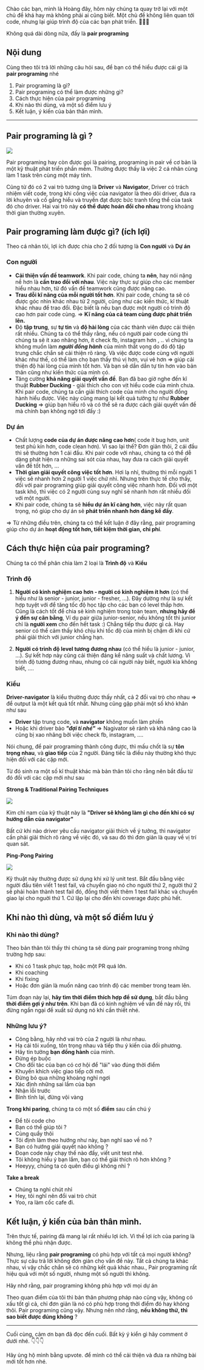Chào các bạn, mình là Hoàng đây, hôm này chúng ta quay trở lại với một chủ đề khá hay mà không phải ai cũng biết. Một chủ đề không liên quan tới code, nhưng lại giúp trình độ của các bạn phát triển. :hugs::hugs::hugs:

Không quá dài dòng nữa, đấy là **pair programing**

## Nội dung

Cùng theo tôi trả lời những câu hỏi sau, để bạn có thể hiểu được cái gì là **pair programing** nhé

1. Pair programing là gì?
2. Pair programing có thể làm được những gì?
3. Cách thực hiện của pair programing
4.  Khi nào thì dùng, và một số điểm lưu ý
5.  Kết luận, ý kiến của bản thân mình.


---

## Pair programing là gì ?

![](https://images.viblo.asia/0b6456fc-b562-4e33-961c-eebc0bcda35f.png)


Pair programing hay còn được gọi là pairing, programing in pair về cơ bản là một kỹ thuật phát triển phần mềm. Thường được thấy là việc 2 cá nhân cùng làm 1 task trên cùng một máy tính.

Cũng từ đó có 2 vai trò tương ứng là **Driver** và **Navigator**, Driver có trách nhiệm viết code, trong khi công việc của navigator là theo dõi driver, đưa ra lời khuyên và cố gắng hiểu và truyền đạt được bức tranh tổng thể của task đó cho driver. Hai vai trò này **có thể được hoán đổi cho nhau** trong khoảng thời gian thường xuyên.

## Pair programing làm được gì? (ích lợi)

Theo cá nhân tôi, lợi ích được chia cho 2 đối tượng là **Con người** và **Dự án**

### Con người
- **Cải thiện vấn đề teamwork**. Khi pair code, chúng ta **nên**, hay nói nặng nề hơn là **cần trao đổi với nhau**. Việc này thực sự giúp cho các member hiểu nhau hơn, từ đó vấn đề teamwork cũng được nâng cao.
- **Trau dỗi kĩ năng của mỗi người tốt hơn**. Khi pair code, chúng ta sẽ có được góc nhìn khác nhau từ 2 người, cũng như các kiến thức, kĩ thuật khác nhau để trao đổi. Đặc biết là nếu bạn được một người có trình độ cao hơn pair code cùng. => **Kĩ năng của cả team cùng được phát triển lên.**
- Độ **tập trung**, sự **tự tin** và **độ hài lòng** của các thành viên được cải thiện rất nhiều. Chúng ta có thể thấy rằng, nếu có người pair code cùng thì chúng ta sẽ ít xao nhãng hơn, ít check fb, instagram hơn , .. vì chúng ta không muốn làm ***người đồng hành*** của mình thất vọng do đó độ tập trung chắc chắn sẽ cải thiện rõ ràng. Và việc được code cùng với người khác như thế, có thể làm cho bạn thấy thú vị hơn, vui vẻ hơn => giúp cải thiện độ hài lòng của mình tốt hơn. Và bạn sẽ dần dần tự tin hơn vào bản thân cũng như kiến thức của mình có.
- Tăng cường **khả năng giải quyết vấn đề**. Bạn đã bao giờ nghe đến kĩ thuật **Rubber Ducking** - giải thích cho con vịt hiểu code của mình chưa. Khi pair code, chúng ta cần giải thích code của mình cho người đồng hành hiểu được. Việc này cũng mang lại kết quả tưởng tự như **Rubber Ducking**  => giúp bạn hiểu rõ và có thể sẽ ra được cách giải quyết vấn đề mà chính bạn không ngờ tới đấy :)


### Dự án
- Chất lượng **code của dự án được nâng cao hơn**( code ít bug hơn, unit test phủ kín hơn, code clean hơn). Vì sao lại thế? Đơn giản thôi, 2 cái đầu thì sẽ thường hơn 1 cái đầu. Khi pair code với nhau, chúng ta có thể dễ dàng phát hiện ra những sai sót của nhau, hay đưa ra cách giải quyết vấn đề tốt hơn, ...
- **Thời gian giải quyết công việc tốt hơn**. Hơi lạ nhỉ, thường thì mỗi người 1 việc sẽ nhanh hơn 2 người 1 việc chứ nhỉ. Nhưng trên thực tế cho thấy, đối với pair programing giúp giải quyết công việc nhanh hơn. Đối với một task khó, thì việc có 2 người cùng suy nghĩ sẽ nhanh hơn rất nhiều đối với một người.
- Khi pair code, chúng ta sẽ **hiểu dự án kĩ càng hơn**, việc này rất quan trọng, nó giúp cho dự án sẽ **phát triển nhanh hơn đáng kể đấy**.

=> Từ những điều trên, chúng ta có thể kết luận ở đây rằng, pair programing giúp cho dự án **hoạt động tốt hơn, tiết kiệm thời gian, chi phí**.


## Cách thực hiện của pair programing?

Chúng ta có thể phân chia làm 2 loại là **Trình độ** và **Kiểu**

### Trình độ

1. **Người có kinh nghiệm cao hơn - người có kinh nghiệm ít hơn** (có thể hiểu như là senior - junior, junior - fresher, ...).
Đây dường như là sự kết hợp tuyệt với để tăng tốc độ học tập cho các bạn có level thấp hơn. Cũng là cách tốt để chia sẻ kinh nghiệm trong toàn team, **nhưng hãy để ý đến sự cân bằng**, Ví dụ pair giữa junior-senior, nếu không tốt thì junior chỉ là **người xem** cho đến hết task :) Chẳng tiếp thu được gì cả. Hay senior có thể cảm thấy khó chịu khi tốc độ của mình bị chậm đi khi cứ phải giải thích với junior chẳng hạn. 

2. **Người có trình độ level tương đương nhau** (có thể hiểu là junior - junior, ...).  Sự kết hơp này cũng cải thiện đáng kể năng suất và chất lương. Vì trình độ tương đương nhau, nhưng có cái người này biết, người kia không biết, ....

### Kiểu

**Driver-navigator** là kiểu thường được thấy nhất, cả 2 đổi vai trò cho nhau => để output là một kết quả tốt nhất. Nhưng cũng gặp phải một số khó khăn như sau
- **Driver** tập trung code, và **navigator** không muốn làm phiền
- Hoặc khi driver bảo ***"đợi tí nhé"***  => Nagivator sẽ rảnh và khả năng cao là cũng bị xao nhãng bởi việc check fb, instagram, ....

Nói chung, để pair programing thành công được, thì mấu chốt là sự **tôn trọng nhau**, và  **giao tiếp** của 2 người. Đáng tiếc là điều này thường khó thực hiện đối với các cặp mới.

Từ đó sinh ra một số kĩ thuật khác mà bản thân tôi cho rằng nên bắt đầu từ đó đối với các cặp mới như sau

**Strong & Traditional Pairing Techniques**

![](https://images.viblo.asia/4226ca44-0f3b-4ada-a2aa-961a80240d38.jpeg)

Kim chỉ nam của kỹ thuật này là **"Driver sẽ không làm gì cho đến khi có sự hướng dẫn của navigator"**

Bất cứ khi nào driver yêu cầu navigator giải thích về ý tưởng, thì navigator cần phải giải thích rõ ràng về việc đó, và sau đó thì đơn giản là quay về vị trí quan sát.

**Ping-Pong Pairing**

![](https://images.viblo.asia/fc2b39d1-2eba-4d62-b61d-43645b53f645.jpeg)

Kỹ thuật này thường được sử dụng khi xử lý unit test. Bắt đầu bằng việc người đầu tiên viết 1 test fail, và chuyển giao nó cho người thứ 2, người thứ 2 sẽ phải hoàn thành test fail đó, đồng thời viết thêm 1 test fail khác và chuyển giao lại cho nguời thứ 1. Cứ lặp lại cho đến khi coverage được phủ hết.


## Khi nào thì dùng, và một số điểm lưu ý

### Khi nào thì dùng?
Theo bản thân tôi thấy thì chúng ta sẽ dùng pair programing trong những trường hợp sau:

- Khi có 1 task phực tạp, hoặc một PR quá lớn.
- Khi coaching
- Khi fixing
- Hoặc đơn giản là muốn nâng cao trình độ các member trong team lên.

Túm đoạn này lại, **hãy tìm thời điểm thích hợp để sử dụng**, bắt đầu bằng **thời điểm gợi ý như trên**. Khi bạn đã có kinh nghiệm về vấn đề này rồi, thì đừng ngần ngại đề xuất sử dụng nó khi cần thiết nhé.

### Những lưu ý?

- Công bằng, hãy nhớ vai trò của 2 người là như nhau.
- Hạ cái tôi xuống, tôn trọng nhau và tiếp thu ý kiến của đối phương.
- Hãy tin tưởng **bạn đồng hành** của mình.
- Đừng ép buộc
- Cho đối tác của bạn có cơ hội để "lái" vào đúng thời điểm
- Khuyến khích việc giao tiếp cởi mở.
- Đừng bỏ qua những khoảng nghỉ ngơi
- Xác định những sai lầm của bạn
- Nhận lỗi trước
- Bình tĩnh lại, đừng vội vàng

**Trong khi paring**, chúng ta có một số **điểm** sau cần chú ý

- Để tôi code cho
- Bạn có thể giúp tôi ?
- Cùng quẩy thôi
- Tôi định làm theo hướng như này, bạn nghĩ sao về nó ?
- Bạn có hướng giải quyết nào không ?
- Đoạn code này chạy thế nào đấy, viết unit test nhé.
- Tôi không hiểu ý bạn lắm, bạn có thể giải thích rõ hơn không ?
- Heeyyy, chúng ta có quên điều gì không  nhỉ ?

**Take a break**

- Chúng ta nghỉ chút nhỉ
- Hey, tôi nghĩ nên đổi vai trò chút
- Yoo, ra làm cốc cafe đi.

##   Kết luận, ý kiến của bản thân mình.

Trên thực tế, pairing đã mang lại rất nhiều lợi ích. Vì thế lợi ích của paring là không thể phủ nhận được.

Nhưng, liệu rằng **pair programing** có phù hợp với tất cả mọi người không? Thực sự câu trả lời không đơn giản cho vấn đề này. Tất cả chúng ta khác nhau, vì vậy chắc chắn sẽ có những kết quả khác nhau., Pair programing rất hiệu quả với một số người, nhưng một số người thì không.

Hãy nhớ rằng, pair programing không phù hợp với mọi dự án

Theo quan điểm của tôi thì bản thân phương pháp nào cũng vậy, không có xấu tốt gì cả, chỉ đơn giản là nó có phù hợp trong thời điểm đó hay không thôi. Pair programing cũng vậy. Nhưng nên nhớ rằng, **nếu không thử, thì sao biết được đúng không** ?


---

Cuối cùng, cảm ơn bạn đã đọc đến cuối. Bất kỳ ý kiển gì hãy comment ở dưới nhé. :point_down::point_down::point_down:

Hãy ủng hộ mình bằng upvote. để mình có thể cải thiện và đưa ra những bài mới tốt hơn nhé.